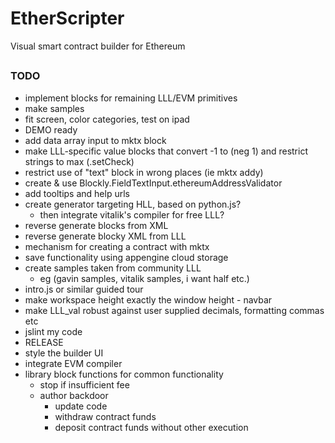 # EtherScripter
Visual smart contract builder for Ethereum
##

### TODO
* implement blocks for remaining LLL/EVM primitives
* make samples
* fit screen, color categories, test on ipad
* DEMO ready
* add data array input to mktx block
* make LLL-specific value blocks that convert -1 to (neg 1) and restrict strings to max (.setCheck)
* restrict use of "text" block in wrong places (ie mktx addy)
* create & use Blockly.FieldTextInput.ethereumAddressValidator
* add tooltips and help urls
* create generator targeting HLL, based on python.js?
  - then integrate vitalik's compiler for free LLL?
* reverse generate blocks from XML 
* reverse generate blocky XML from LLL
* mechanism for creating a contract with mktx
* save functionality using appengine cloud storage
* create samples taken from community LLL
  - eg (gavin samples, vitalik samples, i want half etc.)
* intro.js or similar guided tour
* make workspace height exactly the window height - navbar
* make LLL_val robust against user supplied decimals, formatting commas etc
* jslint my code
* RELEASE
* style the builder UI
* integrate EVM compiler
* library block functions for common functionality
  - stop if insufficient fee
  - author backdoor
    * update code
    * withdraw contract funds
    * deposit contract funds without other execution
